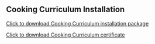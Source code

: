 ## Cooking Curriculum Installation

<a href="https://s3.us-east-2.amazonaws.com/cooking-curriculum/CookingCurriculum_1.0.0.0_x86_x64_arm_Debug.appxbundle">Click to download Cooking Curriculum installation package</a>

<a href="https://s3.us-east-2.amazonaws.com/cooking-curriculum/CookingCurriculum_1.0.0.0_x86_x64_arm_Debug.cer">Click to download Cooking Curriculum certificate</a>
